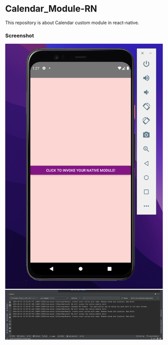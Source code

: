 # Calendar_Module-RN
This repository is about Calendar custom module in react-native.

### Screenshot 

<img src = "Images/1.png" width="750">

<img src = "Images/2.png" width="750">
